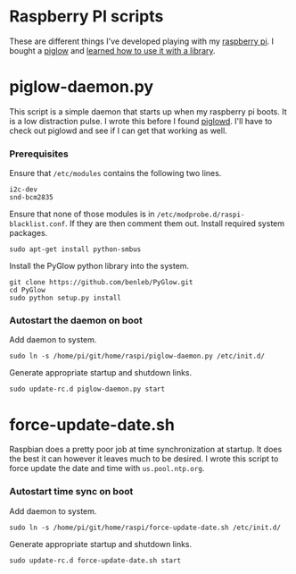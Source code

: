 # Raspberry PI scripts

These are different things I've developed playing with my [raspberry pi][raspi].
I bought a [piglow][piglow] and [learned how to use it with a
library][piglow-tute].

# piglow-daemon.py

This script is a simple daemon that starts up when my raspberry pi boots.  It is
a low distraction pulse.  I wrote this before I found [piglowd][piglowd].  I'll
have to check out piglowd and see if I can get that working as well.

### Prerequisites

Ensure that `/etc/modules` contains the following two lines.

    i2c-dev
    snd-bcm2835

Ensure that none of those modules is in `/etc/modprobe.d/raspi-blacklist.conf`.
If they are then comment them out.  Install required system packages.

    sudo apt-get install python-smbus

Install the PyGlow python library into the system.

    git clone https://github.com/benleb/PyGlow.git
    cd PyGlow
    sudo python setup.py install

### Autostart the daemon on boot

Add daemon to system.

    sudo ln -s /home/pi/git/home/raspi/piglow-daemon.py /etc/init.d/

Generate appropriate startup and shutdown links.

    sudo update-rc.d piglow-daemon.py start

# force-update-date.sh

Raspbian does a pretty poor job at time synchronization at startup.  It does the
best it can however it leaves much to be desired.  I wrote this script to force
update the date and time with `us.pool.ntp.org`.

### Autostart time sync on boot

Add daemon to system.

    sudo ln -s /home/pi/git/home/raspi/force-update-date.sh /etc/init.d/

Generate appropriate startup and shutdown links.

    sudo update-rc.d force-update-date.sh start

[piglowd]: https://github.com/lawrie/piglowd
[piglow]: http://shop.pimoroni.com/products/piglow
[piglow-tute]: http://www.raspberrypi.org/learning/piglow
[raspi]: http://www.raspberrypi.org/
